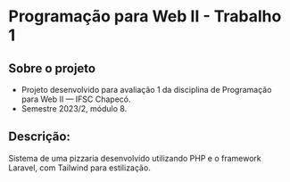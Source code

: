 # Programação para Web II - Trabalho 1

## Sobre o projeto 
- Projeto desenvolvido para avaliação 1 da disciplina de Programação para Web II — IFSC Chapecó.
- Semestre 2023/2, módulo 8.

## Descrição: 
Sistema de uma pizzaria desenvolvido utilizando PHP e o framework Laravel, com Tailwind para estilização.
